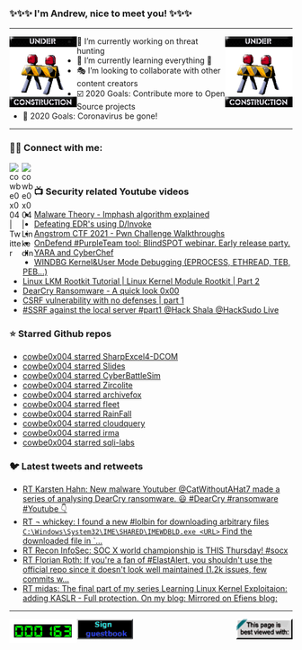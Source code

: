 ### ✨✨✨ I'm Andrew, nice to meet you! ✨✨✨

---
<img align="left" width="120px" src="https://raw.githubusercontent.com/cowbe0x004/cowbe0x004/master/images/image004.gif" />
<img align="right" width="120px" src="https://raw.githubusercontent.com/cowbe0x004/cowbe0x004/master/images/image004.gif" />

- 📖 I’m currently working on threat hunting
- 📘 I’m currently learning everything 🤣
- 🎭 I’m looking to collaborate with other content creators
- ☑️ 2020 Goals: Contribute more to Open Source projects
- 🦠 2020 Goals: Coronavirus be gone!

---

### 🤝🏽 Connect with me:
[<img align="left" alt="cowbe0x004 | Twitter" width="22px" src="https://cdn.jsdelivr.net/npm/simple-icons@v3/icons/twitter.svg" />][twitter]
[<img align="left" alt="cowbe0x004 | LinkedIn" width="22px" src="https://cdn.jsdelivr.net/npm/simple-icons@v3/icons/linkedin.svg" />][linkedin]

<!--
[<img align="left" alt="cowbe0x004.com" width="22px" src="https://raw.githubusercontent.com/iconic/open-iconic/master/svg/globe.svg" />][website]
[<img align="left" alt="cowbe0x004 | YouTube" width="22px" src="https://cdn.jsdelivr.net/npm/simple-icons@v3/icons/youtube.svg" />][youtube]
[<img align="left" alt="cowbe0x004 | Instagram" width="22px" src="https://cdn.jsdelivr.net/npm/simple-icons@v3/icons/instagram.svg" />][instagram]
-->

<br />

### 📺 Security related Youtube videos
<!-- YOUTUBE:START -->
- [Malware Theory - Imphash algorithm explained](https://www.youtube.com/watch?v=fWV8Dh_RBZU)
- [Defeating EDR's using D/Invoke](https://www.youtube.com/watch?v=d_Z_WV9fp9Q)
- [Angstrom CTF 2021 - Pwn Challenge Walkthroughs](https://www.youtube.com/watch?v=2pqG6opzrug)
- [OnDefend #PurpleTeam tool: BlindSPOT webinar. Early release party.](https://www.youtube.com/watch?v=7EqFdERUQYM)
- [YARA and CyberChef](https://www.youtube.com/watch?v=vdQ9YAlhoHA)
- [WINDBG Kernel&User Mode Debugging (EPROCESS, ETHREAD, TEB, PEB...)](https://www.youtube.com/watch?v=ngBPk5O5uhA)
- [Linux LKM Rootkit Tutorial | Linux Kernel Module Rootkit | Part 2](https://www.youtube.com/watch?v=jw9kuN1lhiw)
- [DearCry Ransomware - A quick look 0x00](https://www.youtube.com/watch?v=qmCjtigVVR0)
- [CSRF vulnerability with no defenses | part 1](https://www.youtube.com/watch?v=V6xQX30QtPM)
- [#SSRF against the local server #part1 @Hack Shala @HackSudo Live](https://www.youtube.com/watch?v=H147CHNagoA)
<!-- YOUTUBE:END -->

### ⭐ Starred Github repos
<!-- GITHUB_STAR:START -->
- [cowbe0x004 starred SharpExcel4-DCOM](https://github.com/rvrsh3ll/SharpExcel4-DCOM)
- [cowbe0x004 starred Slides](https://github.com/sbousseaden/Slides)
- [cowbe0x004 starred CyberBattleSim](https://github.com/microsoft/CyberBattleSim)
- [cowbe0x004 starred Zircolite](https://github.com/wagga40/Zircolite)
- [cowbe0x004 starred archivefox](https://github.com/layderv/archivefox)
- [cowbe0x004 starred fleet](https://github.com/fleetdm/fleet)
- [cowbe0x004 starred RainFall](https://github.com/dfinnis/RainFall)
- [cowbe0x004 starred cloudquery](https://github.com/Uptycs/cloudquery)
- [cowbe0x004 starred irma](https://github.com/quarkslab/irma)
- [cowbe0x004 starred sqli-labs](https://github.com/Audi-1/sqli-labs)
<!-- GITHUB_STAR:END -->

### 🐦 Latest tweets and retweets
<!-- TWEETS:START -->
- [RT Karsten Hahn: New malware Youtuber @CatWithoutAHat7 made a series of analysing DearCry ransomware. 😃 #DearCry #ransomware #Youtube 👇](https://twitter.com/struppigel/status/1371515185609969667)
- [RT ¬ whickey: I found a new #lolbin for downloading arbitrary files `C:\Windows\System32\IME\SHARED\IMEWDBLD.exe <URL>` Find the downloaded file in `...](https://twitter.com/notwhickey/status/1367493406835040265)
- [RT Recon InfoSec: SOC X world championship is THIS Thursday! #socx](https://twitter.com/Recon_InfoSec/status/1366419712884809734)
- [RT Florian Roth: If you're a fan of #ElastAlert, you shouldn't use the official repo since it doesn't look well maintained (1.2k issues, few commits w...](https://twitter.com/cyb3rops/status/1363797740950614017)
- [RT midas: The final part of my series Learning Linux Kernel Exploitaion: adding KASLR - Full protection. On my blog:  Mirrored on Efiens blog:](https://twitter.com/_lkmidas/status/1357656147138801665)
<!-- TWEETS:END -->

---

[<img align="left" width="120px" src="https://raw.githubusercontent.com/cowbe0x004/cowbe0x004/master/images/visitors.gif" />][visitor]
[<img align="left" alt="Sign My Guestbook" width="100px" src="https://raw.githubusercontent.com/cowbe0x004/cowbe0x004/master/images/sign_guest_book.gif" />][guestbook]
[<img align="right" width="100px" src="https://raw.githubusercontent.com/cowbe0x004/cowbe0x004/master/images/netscape.gif" />][netscape]


[website]: https://cowbe0x004.com
[twitter]: https://twitter.com/cowbe0x004
[youtube]: https://youtube.com/
[instagram]: https://instagram.com/
[linkedin]: https://www.linkedin.com/in/anhuang/
[guestbook]: https://github.com/cowbe0x004/cowbe0x004/issues
[netscape]: https://github.com/cowbe0x004/cowbe0x004
[visitor]: https://github.com/cowbe0x004/cowbe0x004
